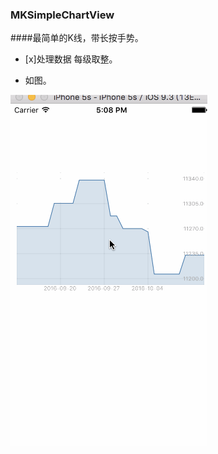 ### MKSimpleChartView

####最简单的K线，带长按手势。

- [x]处理数据 每级取整。


- 如图。


![](https://github.com/xiushaomin/MKSimpleChartView/blob/master/%E6%88%AA%E5%B1%8F.gif)